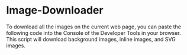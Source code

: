 # Image-Downloader
 To download all the images on the current web page, you can paste the following code into the Console of the Developer Tools in your browser. This script will download background images, inline images, and SVG images.
